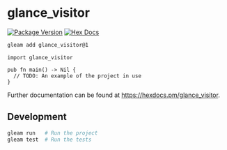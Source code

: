 # glance_visitor

[![Package Version](https://img.shields.io/hexpm/v/glance_visitor)](https://hex.pm/packages/glance_visitor)
[![Hex Docs](https://img.shields.io/badge/hex-docs-ffaff3)](https://hexdocs.pm/glance_visitor/)

```sh
gleam add glance_visitor@1
```
```gleam
import glance_visitor

pub fn main() -> Nil {
  // TODO: An example of the project in use
}
```

Further documentation can be found at <https://hexdocs.pm/glance_visitor>.

## Development

```sh
gleam run   # Run the project
gleam test  # Run the tests
```
